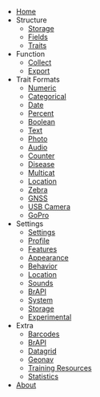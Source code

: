 * [Home](/)
* Structure
  * [Storage](storage.md)
  * [Fields](fields.md)
  * [Traits](traits.md)
* Function
  * [Collect](collect.md)
  * [Export](export.md)
* Trait Formats
  * [Numeric](trait-numeric.md)
  * [Categorical](trait-categorical.md)
  * [Date](trait-date.md)
  * [Percent](trait-percent.md)
  * [Boolean](trait-boolean.md)
  * [Text](trait-text.md)
  * [Photo](trait-photo.md)
  * [Audio](trait-audio.md)
  * [Counter](trait-counter.md)
  * [Disease](trait-disease.md)
  * [Multicat](trait-multicat.md)
  * [Location](trait-location.md)
  * [Zebra](trait-zebra.md)
  * [GNSS](trait-gnss.md)
  * [USB Camera](trait-usb-camera.md)
  * [GoPro](trait-gopro.md)
* Settings
  * [Settings](settings.md)
  * [Profile](settings-profile.md)
  * [Features](settings-features.md)
  * [Appearance](settings-appearance.md)
  * [Behavior](settings-behavior.md)
  * [Location](settings-location.md)
  * [Sounds](settings-sounds.md)
  * [BrAPI](settings-brapi.md)
  * [System](settings-system.md)
  * [Storage](settings-storage.md)
  * [Experimental](settings-experimental.md)
* Extra
  * [Barcodes](barcodes.md)
  * [BrAPI](brapi.md)
  * [Datagrid](datagrid.md)
  * [Geonav](geonav.md)
  * [Training Resources](training-resources.md)
  * [Statistics](statistics.md)
* [About](about.md)
